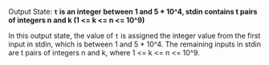Output State: **`t` is an integer between 1 and 5 * 10^4, stdin contains t pairs of integers n and k (1 <= k <= n <= 10^9)**

In this output state, the value of `t` is assigned the integer value from the first input in stdin, which is between 1 and 5 * 10^4. The remaining inputs in stdin are t pairs of integers n and k, where 1 <= k <= n <= 10^9.